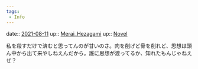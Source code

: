 ```yaml
---
tags:
 - Info
---
```


date:: [2021-08-11](Daily_Note/2021-08-11.md)
up:: [Merai_Hezagami](../Bar/Novel/Nacaria/Merai_Hezagami.md)
up:: [Novel](../Bar/Novel/Topics/Novel.md)

私を殺すだけで済むと思ってんのが甘いのさ。肉を削げど骨を削れど、思想は頭ん中から出て来やしねえんだから。誰に思想が渡ってるか、知れたもんじゃねえぜ？